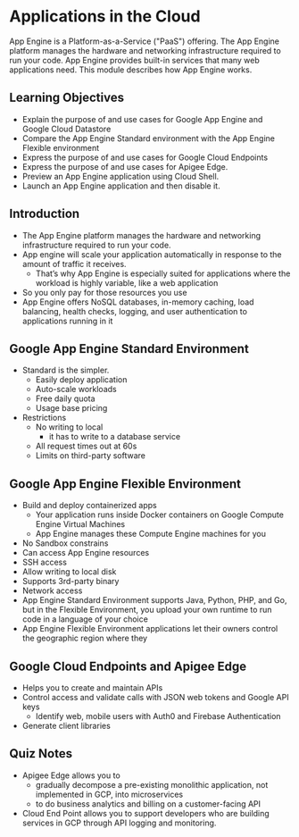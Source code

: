 # Applications in the Cloud

App Engine is a Platform-as-a-Service ("PaaS") offering. The App Engine 
platform manages the hardware and networking infrastructure required to run 
your code. App Engine provides built-in services that many web applications 
need. This module describes how App Engine works.

## Learning Objectives
- Explain the purpose of and use cases for Google App Engine and Google 
  Cloud Datastore
- Compare the App Engine Standard environment with the App Engine Flexible 
  environment
- Express the purpose of and use cases for Google Cloud Endpoints
- Express the purpose of and use cases for Apigee Edge.
- Preview an App Engine application using Cloud Shell.
- Launch an App Engine application and then disable it.

## Introduction
- The App Engine platform manages the hardware and networking infrastructure
  required to run your code.
- App engine will scale your application automatically in response to the 
  amount of traffic it receives.
  - That’s why App Engine is especially suited for applications where the 
    workload is highly variable, like a web application
- So you only pay for those resources you use
- App Engine offers NoSQL databases, in-memory caching, load balancing, 
  health checks, logging, and user authentication to applications running in it

## Google App Engine Standard Environment
- Standard is the simpler.
  - Easily deploy application
  - Auto-scale workloads
  - Free daily quota
  - Usage base pricing
- Restrictions
  - No writing to local
    - it has to write to a database service
  - All request times out at 60s
  - Limits on third-party software

## Google App Engine Flexible Environment
- Build and deploy containerized apps
  - Your application runs inside Docker containers on Google Compute Engine 
    Virtual Machines
  -  App Engine manages these Compute Engine machines for you
- No Sandbox constrains
- Can access App Engine resources
- SSH access
- Allow writing to local disk
- Supports 3rd-party binary
- Network access
-  App Engine Standard Environment supports Java, Python, PHP, and Go, but in 
   the Flexible Environment, you upload your own runtime to run code in a 
   language of your choice
- App Engine Flexible Environment applications let their owners control the 
  geographic region where they

## Google Cloud Endpoints and Apigee Edge
- Helps you to create and maintain APIs
- Control access and validate calls with JSON web tokens and Google API keys
  - Identify web, mobile users with Auth0 and Firebase Authentication
- Generate client libraries 

## Quiz Notes
- Apigee Edge allows you to 
  - gradually decompose a pre-existing monolithic application, not implemented 
    in GCP, into microservices
  - to do business analytics and billing on a customer-facing API   
- Cloud End Point allows you to support developers who are building services 
  in GCP through API logging and monitoring.